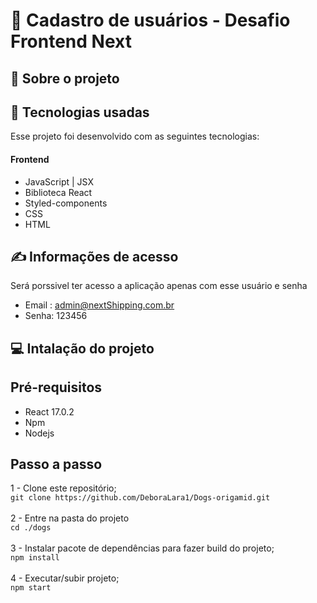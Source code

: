 # :open_file_folder: Cadastro de usuários - Desafio Frontend Next

## :page_with_curl: Sobre o projeto

 
## :rocket: Tecnologias usadas
 
Esse projeto foi desenvolvido com as seguintes tecnologias:
 
#### Frontend
* JavaScript | JSX
* Biblioteca React
* Styled-components
* CSS
* HTML

## :writing_hand: Informações de acesso

Será porssivel ter acesso a aplicação apenas com esse usuário e senha

* Email : admin@nextShipping.com.br
* Senha: 123456
 
## :computer: Intalação do projeto

## Pré-requisitos
- React 17.0.2
- Npm
- Nodejs

## Passo a passo
1 - Clone este repositório;
<br /> `git clone https://github.com/DeboraLara1/Dogs-origamid.git`
<br /> <br />
2 - Entre na pasta do projeto
<br /> `cd ./dogs`
<br /> <br />
3 - Instalar pacote de dependências para fazer build do projeto;
<br /> `npm install`
<br /> <br />
4 - Executar/subir projeto;
<br /> `npm start`

